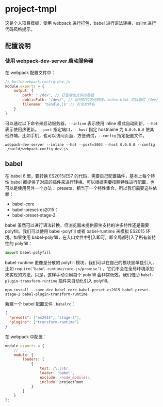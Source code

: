 # project-tmpl

这是个人项目模板，使用 webpack 进行打包，babel 进行语法转换，eslint 进行代码风格提示。

## 配置说明

### 使用 webpack-dev-server 启动服务器

在 webpack 配置文件中：

```javascript
// build/webpack.config.dev.js
module.exports = {
    output: {
        path: './dev', // 打包输出文件的路径
        publicPath: '/dev/', // 运行时的访问路径，index.html 可以通过 /dev/bundle.js 这样的路径来加载资源
        filename: 'bundle.js' // 打包文件名
    }
}
```

可以通过以下命令来启动服务器，`--inline` 表示使用 inline 模式自动刷新，`--hot` 表示使用热更新，`--port` 指定端口，`--host` 指定 hostname 为 `0.0.0.0.0` 使其他终端，比如手机，也可以访问页面，方便调试，`--config` 指定配置文件。

```shell
webpack-dev-server --inline --hot --port=3004 --host 0.0.0.0 --config ./build/webpack.config.dev.js
```

## babel

在 babel 6 里，要转换 ES2015/ES7 的代码，需要自己配置插件，基本上每个特性 babel 都提供了对应的插件来进行转换。可以根据需要按照特性进行配置，也可以是使用另外一个办法： presets，相当于一个特性集合。所以我们需要这些依赖：

- babel-core
- babel-preset-es2015：
- babel-preset-stage-2

babel 虽然可以进行语法转换，但浏览器未提供原生支持的许多特性还是需要 polyfill。我们可以使用 babel-polyfill 或者 babel-runtime 来模拟 ES2015 环境。如果使用 babel-polyfill，在入口文件中引入即可，即全局都引入了所有新特性的 polyfill：

```javascript
import babel-polyfill
```

babel-runtime 更像是分散的 polyfill 模块，我们可以在自己的模块里单独引入，比如 `require(‘babel-runtime/core-js/promise’)` ，它们不会在全局环境添加未实现的方法，只是，这样手动引用每个 polyfill 会非常低效。我们借助 `babel-plugin-transform-runtime` 插件来自动化引入 polyfill。

```shell
npm install --save-dev babel-core babel-preset-es2015 babel-preset-stage-2 babel-plugin-transform-runtime
```

新建一个 babel 配置文件 `.babelrc`：

```json
{
  "presets": ["es2015", "stage-2"],
  "plugins": ["transform-runtime"]
}
```

在 webpack 中配置：

```javascript
module.exports = {
    // ...
    module: {
        loaders: [
            {
                test: /\.js$/,
                loader: 'babel',
                exclude: /node_modules/,
                include: projectRoot
            }
        ]
    }
};
```


